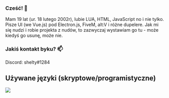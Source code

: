 ### Cześć! 👋
Mam 19 lat (ur. 18 lutego 2002r), lubie LUA, HTML, JavaScript no i nie tylko.
Pisze UI (we Vue.js) pod Electron.js, FiveM, alt:V i różne dupelere.
Jak mi się nudzi i robie projekta z nudów, to zazwyczaj wystawiam go tu - może kiedyś go usunę, może nie.

### Jakiś kontakt byku? 📫
Discord: shelty#1284

## Używane języki (skryptowe/programistyczne)
<img src="https://github-readme-stats.vercel.app/api/top-langs/?username=sheltyy&layout=compact&count_private=true&include_all_commits=true&hide_border=true&langs_count=10&theme=dark" />  

<!--
**neightyy/neightyy** is a ✨ _special_ ✨ repository because its `README.md` (this file) appears on your GitHub profile.

Here are some ideas to get you started:

- 🔭 I’m currently working on ...
- 🌱 I’m currently learning ...
- 👯 I’m looking to collaborate on ...
- 🤔 I’m looking for help with ...
- 💬 Ask me about ...
- 📫 How to reach me: ...
- 😄 Pronouns: ...
- ⚡ Fun fact: ...
-->
